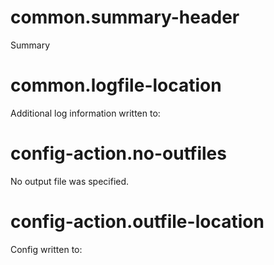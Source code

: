 # common.summary-header

Summary

# common.logfile-location

Additional log information written to:

# config-action.no-outfiles

No output file was specified.

# config-action.outfile-location

Config written to:
